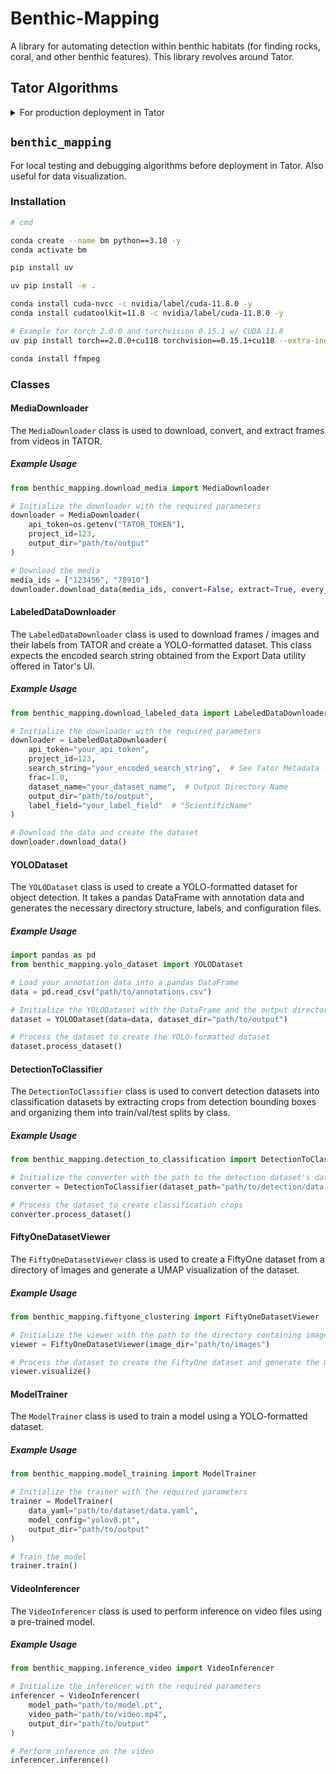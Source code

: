 # Benthic-Mapping

A library for automating detection within benthic habitats (for finding rocks, coral, and other benthic features). This
library revolves around Tator.

## Tator Algorithms

<details>
<summary>For production deployment in Tator</summary>

### Installation

```bash
# cmd

conda create --name bm python==3.10 -y
conda activate bm

pip install uv

uv pip install -r requirements.txt

conda install cuda-nvcc -c nvidia/label/cuda-11.8.0 -y
conda install cudatoolkit=11.8 -c nvidia/label/cuda-11.8.0 -y

# Example for torch 2.0.0 and torchvision 0.15.1 w/ CUDA 11.8
uv pip install torch==2.0.0+cu118 torchvision==0.15.1+cu118 --extra-index-url https://download.pytorch.org/whl/cu118
```

Test out the algorithms using the `app.py` script (`gradio`):

```bash
# cmd

python Algorithms/app.py
```

</details>

## `benthic_mapping`

For local testing and debugging algorithms before deployment in Tator. Also useful for data visualization.

### Installation

```bash
# cmd

conda create --name bm python==3.10 -y
conda activate bm

pip install uv

uv pip install -e .

conda install cuda-nvcc -c nvidia/label/cuda-11.8.0 -y
conda install cudatoolkit=11.8 -c nvidia/label/cuda-11.8.0 -y

# Example for torch 2.0.0 and torchvision 0.15.1 w/ CUDA 11.8
uv pip install torch==2.0.0+cu118 torchvision==0.15.1+cu118 --extra-index-url https://download.pytorch.org/whl/cu118

conda install ffmpeg
```

### Classes

#### MediaDownloader

The `MediaDownloader` class is used to download, convert, and extract frames from videos in TATOR.

##### Example Usage

```python
from benthic_mapping.download_media import MediaDownloader

# Initialize the downloader with the required parameters
downloader = MediaDownloader(
    api_token=os.getenv("TATOR_TOKEN"),
    project_id=123,
    output_dir="path/to/output"
)

# Download the media
media_ids = ["123456", "78910"]
downloader.download_data(media_ids, convert=False, extract=True, every_n_seconds=1.0)
```

#### LabeledDataDownloader

The `LabeledDataDownloader` class is used to download frames / images and their labels from TATOR and create a YOLO-formatted dataset. This class expects the encoded search string obtained from the Export Data utility offered in Tator's UI.

##### Example Usage

```python
from benthic_mapping.download_labeled_data import LabeledDataDownloader

# Initialize the downloader with the required parameters
downloader = LabeledDataDownloader(
    api_token="your_api_token",
    project_id=123,
    search_string="your_encoded_search_string",  # See Tator Metadata -> Export Data utility
    frac=1.0,  
    dataset_name="your_dataset_name",  # Output Directory Name
    output_dir="path/to/output",
    label_field="your_label_field"  # "ScientificName"
)

# Download the data and create the dataset
downloader.download_data()
```

#### YOLODataset

The `YOLODataset` class is used to create a YOLO-formatted dataset for object detection. It takes a pandas DataFrame 
with annotation data and generates the necessary directory structure, labels, and configuration files.

##### Example Usage

```python
import pandas as pd
from benthic_mapping.yolo_dataset import YOLODataset

# Load your annotation data into a pandas DataFrame
data = pd.read_csv("path/to/annotations.csv")

# Initialize the YOLODataset with the DataFrame and the output directory
dataset = YOLODataset(data=data, dataset_dir="path/to/output")

# Process the dataset to create the YOLO-formatted dataset
dataset.process_dataset()
```

#### DetectionToClassifier

The `DetectionToClassifier` class is used to convert detection datasets into classification datasets by extracting crops from detection bounding boxes and organizing them into train/val/test splits by class.

##### Example Usage

```python
from benthic_mapping.detection_to_classification import DetectionToClassifier

# Initialize the converter with the path to the detection dataset's data.yaml file and the output directory
converter = DetectionToClassifier(dataset_path="path/to/detection/data.yaml", output_dir="path/to/output")

# Process the dataset to create classification crops
converter.process_dataset()
```

#### FiftyOneDatasetViewer

The `FiftyOneDatasetViewer` class is used to create a FiftyOne dataset from a directory of images and generate a UMAP visualization of the dataset.

##### Example Usage

```python
from benthic_mapping.fiftyone_clustering import FiftyOneDatasetViewer

# Initialize the viewer with the path to the directory containing images
viewer = FiftyOneDatasetViewer(image_dir="path/to/images")

# Process the dataset to create the FiftyOne dataset and generate the UMAP visualization
viewer.visualize()
```

#### ModelTrainer

The `ModelTrainer` class is used to train a model using a YOLO-formatted dataset.

##### Example Usage

```python
from benthic_mapping.model_training import ModelTrainer

# Initialize the trainer with the required parameters
trainer = ModelTrainer(
    data_yaml="path/to/dataset/data.yaml",
    model_config="yolov8.pt",
    output_dir="path/to/output"
)

# Train the model
trainer.train()
```

#### VideoInferencer

The `VideoInferencer` class is used to perform inference on video files using a pre-trained model.

##### Example Usage

```python
from benthic_mapping.inference_video import VideoInferencer

# Initialize the inferencer with the required parameters
inferencer = VideoInferencer(
    model_path="path/to/model.pt",
    video_path="path/to/video.mp4",
    output_dir="path/to/output"
)

# Perform inference on the video
inferencer.inference()
```
